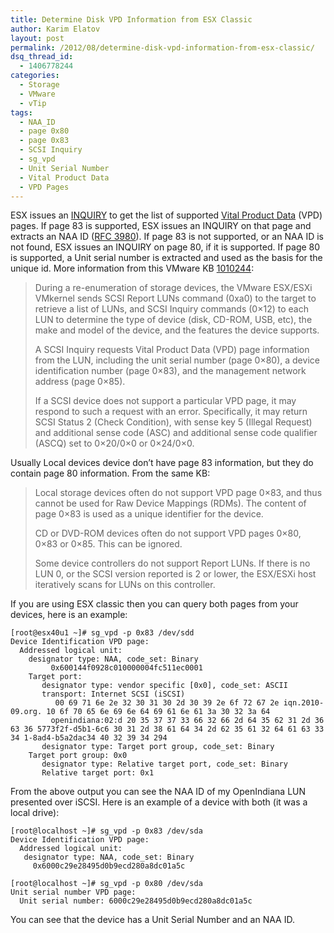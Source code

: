 ```yaml
---
title: Determine Disk VPD Information from ESX Classic
author: Karim Elatov
layout: post
permalink: /2012/08/determine-disk-vpd-information-from-esx-classic/
dsq_thread_id:
  - 1406778244
categories:
  - Storage
  - VMware
  - vTip
tags:
  - NAA_ID
  - page 0x80
  - page 0x83
  - SCSI Inquiry
  - sg_vpd
  - Unit Serial Number
  - Vital Product Data
  - VPD Pages
---
```

ESX issues an <a href="http://virtuallyhyper.com/wp-content/uploads/2014/01/spc3r23.pdf" onclick="javascript:_gaq.push(['_trackEvent','download','http://virtuallyhyper.com/wp-content/uploads/2014/01/spc3r23.pdf']);">INQUIRY</a> to get the list of supported <a href="http://en.wikipedia.org/wiki/Vital_Product_Data" onclick="javascript:_gaq.push(['_trackEvent','outbound-article','http://en.wikipedia.org/wiki/Vital_Product_Data']);">Vital Product Data</a> (VPD) pages. If page 83 is supported, ESX issues an INQUIRY on that page and extracts an NAA ID (<a href="http://tools.ietf.org/html/rfc3980#section-5.4" onclick="javascript:_gaq.push(['_trackEvent','outbound-article','http://tools.ietf.org/html/rfc3980#section-5.4']);">RFC 3980</a>). If page 83 is not supported, or an NAA ID is not found, ESX issues an INQUIRY on page 80, if it is supported. If page 80 is supported, a Unit serial number is extracted and used as the basis for the unique id. More information from this VMware KB <a href="http://kb.vmware.com/kb/1010244" onclick="javascript:_gaq.push(['_trackEvent','outbound-article','http://kb.vmware.com/kb/1010244']);">1010244</a>:

> During a re-enumeration of storage devices, the VMware ESX/ESXi VMkernel sends SCSI Report LUNs command (0xa0) to the target to retrieve a list of LUNs, and SCSI Inquiry commands (0&#215;12) to each LUN to determine the type of device (disk, CD-ROM, USB, etc), the make and model of the device, and the features the device supports.
> 
> A SCSI Inquiry requests Vital Product Data (VPD) page information from the LUN, including the unit serial number (page 0&#215;80), a device identification number (page 0&#215;83), and the management network address (page 0&#215;85).
> 
> If a SCSI device does not support a particular VPD page, it may respond to such a request with an error. Specifically, it may return SCSI Status 2 (Check Condition), with sense key 5 (Illegal Request) and additional sense code (ASC) and additional sense code qualifier (ASCQ) set to 0&#215;20/0&#215;0 or 0&#215;24/0&#215;0.

Usually Local devices device don&#8217;t have page 83 information, but they do contain page 80 information. From the same KB:

> Local storage devices often do not support VPD page 0&#215;83, and thus cannot be used for Raw Device Mappings (RDMs). The content of page 0&#215;83 is used as a unique identifier for the device.
> 
> CD or DVD-ROM devices often do not support VPD pages 0&#215;80, 0&#215;83 or 0&#215;85. This can be ignored.
> 
> Some device controllers do not support Report LUNs. If there is no LUN 0, or the SCSI version reported is 2 or lower, the ESX/ESXi host iteratively scans for LUNs on this controller.

If you are using ESX classic then you can query both pages from your devices, here is an example:

    [root@esx40u1 ~]# sg_vpd -p 0x83 /dev/sdd 
    Device Identification VPD page: 
      Addressed logical unit: 
        designator type: NAA, code_set: Binary 
             0x600144f0928c010000004fc511ec0001 
        Target port: 
           designator type: vendor specific [0x0], code_set: ASCII 
           transport: Internet SCSI (iSCSI) 
              00 69 71 6e 2e 32 30 31 30 2d 30 39 2e 6f 72 67 2e iqn.2010-09.org. 10 6f 70 65 6e 69 6e 64 69 61 6e 61 3a 30 32 3a 64 
             openindiana:02:d 20 35 37 37 33 66 32 66 2d 64 35 62 31 2d 36 63 36 5773f2f-d5b1-6c6 30 31 2d 38 61 64 34 2d 62 35 61 32 64 61 63 33 34 1-8ad4-b5a2dac34 40 32 39 34 294 
           designator type: Target port group, code_set: Binary 
        Target port group: 0x0 
           designator type: Relative target port, code_set: Binary 
           Relative target port: 0x1
    

From the above output you can see the NAA ID of my OpenIndiana LUN presented over iSCSI. Here is an example of a device with both (it was a local drive):

    [root@localhost ~]# sg_vpd -p 0x83 /dev/sda 
    Device Identification VPD page: 
      Addressed logical unit: 
       designator type: NAA, code_set: Binary 
         0x6000c29e28495d0b9ecd280a8dc01a5c 
    
    [root@localhost ~]# sg_vpd -p 0x80 /dev/sda 
    Unit serial number VPD page: 
      Unit serial number: 6000c29e28495d0b9ecd280a8dc01a5c
    

You can see that the device has a Unit Serial Number and an NAA ID.

<p class="wp-flattr-button">
  <a class="FlattrButton" style="display:none;" href="http://virtuallyhyper.com/2012/08/determine-disk-vpd-information-from-esx-classic/" title=" Determine Disk VPD Information from ESX Classic" rev="flattr;uid:virtuallyhyper;language:en_GB;category:text;tags:NAA_ID,page 0x80,page 0x83,SCSI Inquiry,sg_vpd,Unit Serial Number,Vital Product Data,VPD Pages,blog;button:compact;">ESX issues an INQUIRY to get the list of supported Vital Product Data (VPD) pages. If page 83 is supported, ESX issues an INQUIRY on that page and extracts an...</a>
</p>